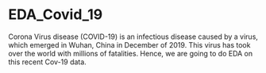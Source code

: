 # EDA_Covid_19
Corona Virus disease (COVID-19) is an infectious disease caused by a virus, which emerged in Wuhan, China in December of 2019. This virus has took over the world with millions of fatalities. Hence, we are going to do EDA on this recent Cov-19 data.
